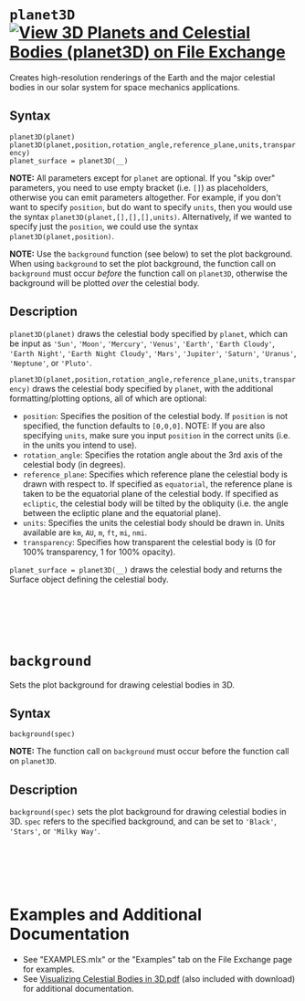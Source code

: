 # `planet3D` [![View 3D Planets and Celestial Bodies (planet3D) on File Exchange](https://www.mathworks.com/matlabcentral/images/matlab-file-exchange.svg)](https://www.mathworks.com/matlabcentral/fileexchange/86483-3d-planets-and-celestial-bodies-planet3d)
Creates high-resolution renderings of the Earth and the major celestial bodies in our solar system for space mechanics applications.


## Syntax

`planet3D(planet)`\
`planet3D(planet,position,rotation_angle,reference_plane,units,transparency)`\
`planet_surface = planet3D(__)`

**NOTE:** All parameters except for `planet` are optional. If you "skip over" parameters, you need to use empty bracket (i.e. `[]`) as placeholders, otherwise you can emit parameters altogether. For example, if you don't want to specify `position`, but do want to specify `units`, then you would use the syntax `planet3D(planet,[],[],[],units)`. Alternatively, if we wanted to specify just the `position`, we could use the syntax `planet3D(planet,position)`.

**NOTE:** Use the `background` function (see below) to set the plot background. When using `background` to set the plot background, the function call on `background` must occur *before* the function call on `planet3D`, otherwise the background will be plotted *over* the celestial body.


## Description

`planet3D(planet)` draws the celestial body specified by `planet`, which can be input as `'Sun'`, `'Moon'`, `'Mercury'`, `'Venus'`, `'Earth'`, `'Earth Cloudy'`, `'Earth Night'`, `'Earth Night Cloudy'`, `'Mars'`, `'Jupiter'`, `'Saturn'`, `'Uranus'`, `'Neptune'`, or `'Pluto'`.

`planet3D(planet,position,rotation_angle,reference_plane,units,transparency)` draws the celestial body specified by `planet`, with the additional formatting/plotting options, all of which are optional:
 - `position`: Specifies the position of the celestial body. If `position` is not specified, the function defaults to `[0,0,0]`. NOTE: If you are also specifying `units`, make sure you input `position` in the correct units (i.e. in the units you intend to use).
 - `rotation_angle`: Specifies the rotation angle about the 3rd axis of the celestial body (in degrees).
 - `reference_plane`: Specifies which reference plane the celestial body is drawn with respect to. If specified as `equatorial`, the reference plane is taken to be the equatorial plane of the celestial body. If specified as `ecliptic`, the celestial body will be tilted by the obliquity (i.e. the angle between the ecliptic plane and the equatorial plane).
 - `units`: Specifies the units the celestial body should be drawn in. Units available are `km`, `AU`, `m`, `ft`, `mi`, `nmi`.
 - `transparency`: Specifies how transparent the celestial body is (0 for 100% transparency, 1 for 100% opacity).

`planet_surface = planet3D(__)` draws the celestial body and returns the Surface object defining the celestial body.

<br/><br/> 
<br/><br/> 
# `background`
Sets the plot background for drawing celestial bodies in 3D.


## Syntax

`background(spec)`

**NOTE:** The function call on `background` must occur before the function call on `planet3D`.


## Description

`background(spec)` sets the plot background for drawing celestial bodies in 3D. `spec` refers to the specified background, and can be set to `'Black'`, `'Stars'`, or `'Milky Way'`.


<br/><br/> 
<br/><br/> 
# Examples and Additional Documentation

   -  See "EXAMPLES.mlx" or the "Examples" tab on the File Exchange page for examples.
   -  See [Visualizing Celestial Bodies in 3D.pdf](https://tamaskis.github.io/documentation/Visualizing%20Celestial%20Bodies%20in%203D.pdf) (also included with download) for additional documentation.
